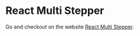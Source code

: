 # React Multi Stepper

Go and checkout on the website [React Multi Stepper](https://github.com/AmeyaJain-25/React-Multi-Stepper).
